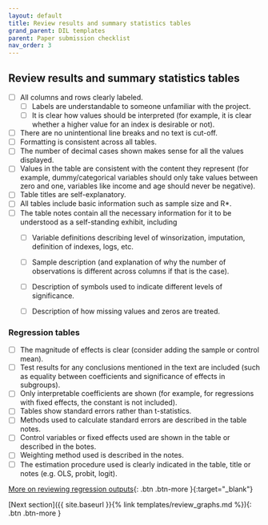 ```yaml
---
layout: default
title: Review results and summary statistics tables
grand_parent: DIL templates
parent: Paper submission checklist
nav_order: 3
---
```


## Review results and summary statistics tables 

- [ ] All columns and rows clearly labeled.
  - [ ] Labels are understandable to someone unfamiliar with the project.
  - [ ] It is clear how values should be interpreted (for example, it is clear whether a higher value for an index is desirable or not).
- [ ] There are no unintentional line breaks and no text is cut-off.
- [ ] Formatting is consistent across all tables.
- [ ] The number of decimal cases shown makes sense for all the values displayed.
- [ ] Values in the table are consistent with the content they represent (for example, dummy/categorical variables should only take values between zero and one, variables like income and age should never be negative).
- [ ] Table titles are self-explanatory.
- [ ] All tables include basic information such as sample size and R*.
- [ ] The table notes contain all the necessary information for it to be understood as a self-standing exhibit, including
  - [ ] Variable definitions describing level of winsorization, imputation, definition of indexes, logs, etc.
  - [ ] Sample description (and explanation of why the number of observations is different across columns if that is the case).
  - [ ] Description of symbols used to indicate different levels of significance.
  - [ ] Description of how missing values and zeros are treated.


### Regression tables

- [ ] The magnitude of effects is clear (consider adding the sample or control mean).
- [ ] Test results for any conclusions mentioned in the text are included (such as equality between coefficients and significance of effects in subgroups).
- [ ] Only interpretable coefficients are shown (for example, for regressions with fixed effects, the constant is not included).
- [ ] Tables show standard errors rather than t-statistics.
- [ ] Methods used to calculate standard errors are described in the table notes.
- [ ] Control variables or fixed effects used are shown in the table or described in the botes.
- [ ] Weighting method used is described in the notes.
- [ ] The estimation procedure used is clearly indicated in the table, title or notes (e.g. OLS, probit, logit).

[More on reviewing regression outputs](https://blogs.worldbank.org/impactevaluations/crowd-sourced-checklist-top-10-little-things-drive-us-crazy-regression-output){: .btn .btn-more }{:target="_blank"}


<span class="fs-8">
[Next section]({{ site.baseurl }}{% link templates/review_graphs.md %}){: .btn .btn-more }
</span>
